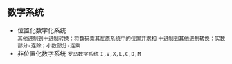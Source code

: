 ## 数字系统
- 位置化数字化系统  
  `其他进制到十进制转换：将数码乘其在原系统中的位置并求和` 
  `十进制到其他进制转换：实数部分-连除；小数部分-连乘`
- 非位置化数字系统
  `罗马数字系统`
  `I,V,X,L,C,D,M`
